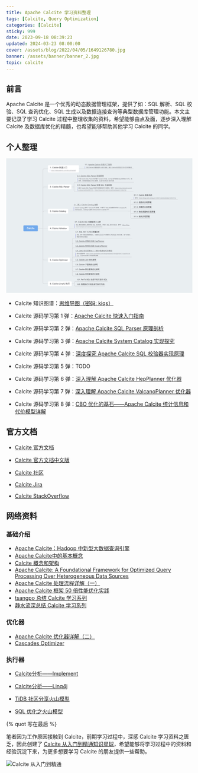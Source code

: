 ```yaml
---
title: Apache Calcite 学习资料整理
tags: [Calcite, Query Optimization]
categories: [Calcite]
sticky: 999
date: 2023-09-18 08:39:23
updated: 2024-03-23 08:00:00
cover: /assets/blog/2022/04/05/1649126780.jpg
banner: /assets/banner/banner_2.jpg
topic: calcite
---
```



## 前言

Apache Calcite 是一个优秀的动态数据管理框架，提供了如：SQL 解析、SQL 校验、SQL 查询优化、SQL 生成以及数据连接查询等典型数据库管理功能。本文主要记录了学习 Calcite 过程中整理收集的资料，希望能够由点及面，逐步深入理解 Calcite 及数据库优化的精髓，也希望能够帮助其他学习 Calcite 的同学。

## 个人整理

![Calcite 知识图谱](apache-calcite-learning-materials/calcite-knowledge-graph.png)

* Calcite 知识图谱：[思维导图（密码: kiqs）](https://www.mubu.com/doc/18VzEyDdpBR)

* Calcite 源码学习第 1 弹：[Apache Calcite 快速入门指南](https://strongduanmu.com/blog/apache-calcite-quick-start-guide.html)
* Calcite 源码学习第 2 弹：[Apache Calcite SQL Parser 原理剖析](https://strongduanmu.com/blog/implementation-principle-of-apache-calcite-sql-parser.html)
* Calcite 源码学习第 3 弹：[Apache Calcite System Catalog 实现探究](https://strongduanmu.com/blog/explore-apache-calcite-system-catalog-implementation.html)
* Calcite 源码学习第 4 弹：[深度探究 Apache Calcite SQL 校验器实现原理](https://strongduanmu.com/blog/in-depth-exploration-of-implementation-principle-of-apache-calcite-sql-validator.html)
* Calcite 源码学习第 5 弹：TODO
* Calcite 源码学习第 6 弹：[深入理解 Apache Calcite HepPlanner 优化器](https://strongduanmu.com/blog/deep-understand-of-apache-calcite-hep-planner.html)
* Calcite 源码学习第 7 弹：[深入理解 Apache Calcite ValcanoPlanner 优化器](https://strongduanmu.com/blog/deep-understand-of-apache-calcite-volcano-planner.html)
* Calcite 源码学习第 8 弹：[CBO 优化的基石——Apache Calcite 统计信息和代价模型详解](https://strongduanmu.com/blog/cornerstone-of-cbo-optimization-apache-calcite-statistics-and-cost-model.html)

## 官方文档

* [Calcite 官方文档](https://calcite.apache.org/docs/)

* [Calcite 官方文档中文版](https://strongduanmu.com/wiki/calcite/background.html)
* [Calcite 社区](https://calcite.apache.org/community/)
* [Calcite Jira](https://issues.apache.org/jira/projects/CALCITE/issues/CALCITE-4589?filter=allopenissues)
* [Calcite StackOverflow](https://stackoverflow.com/questions/tagged/apache-calcite?tab=Newest)

## 网络资料

### 基础介绍

* [Apache Calcite：Hadoop 中新型大数据查询引擎](https://www.infoq.cn/article/new-big-data-hadoop-query-engine-apache-calcite/)
* [Apache Calcite中的基本概念](https://zhuanlan.zhihu.com/p/144129698?utm_source=wechat_session&utm_medium=social&utm_oi=985120462346670080&utm_campaign=shareopn)
* [Calcite 概念和架构](https://www.cnblogs.com/nightbreeze/p/14486935.html)
* [Apache Calcite: A Foundational Framework for Optimized Query Processing Over Heterogeneous Data Sources](https://arxiv.org/pdf/1802.10233.pdf)
* [Apache Calcite 处理流程详解（一）](http://matt33.com/2019/03/07/apache-calcite-process-flow/)
* [Apache Calcite 框架 50 倍性能优化实践](https://cloud.tencent.com/developer/article/1781262)
* [tsangpo 总结 Calcite 学习系列](https://www.zhihu.com/column/tsangpo)
* [静水流深总结 Calcite 学习系列](https://www.zhihu.com/column/c_1110245426124554240)

### 优化器

* [Apache Calcite 优化器详解（二）](http://matt33.com/2019/03/17/apache-calcite-planner/)
* [Cascades Optimizer](https://zhuanlan.zhihu.com/p/73545345)

### 执行器

* [Calcite分析——Implement](https://www.cnblogs.com/fxjwind/p/15403929.html)
* [Calcite分析——Linq4j](https://www.cnblogs.com/fxjwind/p/15379068.html)

* [TiDB 社区分享火山模型](https://asktug.com/t/topic/693579)
* [SQL 优化之火山模型](https://zhuanlan.zhihu.com/p/219516250)



{% quot 写在最后 %}



笔者因为工作原因接触到 Calcite，前期学习过程中，深感 Calcite 学习资料之匮乏，因此创建了 [Calcite 从入门到精通知识星球](https://wx.zsxq.com/dweb2/index/group/51128414222814)，希望能够将学习过程中的资料和经验沉淀下来，为更多想要学习 Calcite 的朋友提供一些帮助。

![Calcite 从入门到精通](/assets/xingqiu/calcite_xingqiu.png)
